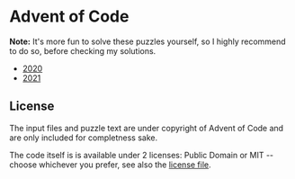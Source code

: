 # Advent of Code

**Note:** It's more fun to solve these puzzles yourself, so I highly recommend to do so, before checking my solutions.

- [2020](2020/)
- [2021](2021/)

## License

The input files and puzzle text are under copyright of Advent of Code and are only included for completness sake.

The code itself is is available under 2 licenses: Public Domain or MIT -- choose whichever you prefer, see also the [license file](LICENSE.md).
